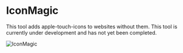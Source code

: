 # IconMagic
This tool adds apple-touch-icons to websites without them.
This tool is currently under development and has not yet been completed.

![IconMagic](https://cloud.githubusercontent.com/assets/14034891/11739648/198aa462-a041-11e5-9fe1-cd6af4a76df6.png)
